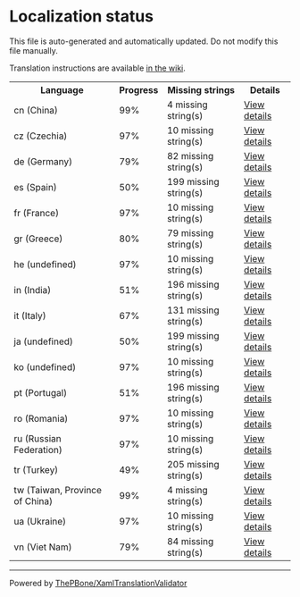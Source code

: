 # Localization status

This file is auto-generated and automatically updated. Do not modify this file manually.

Translation instructions are available [in the wiki](https://github.com/ThePBone/GalaxyBudsClient/wiki/3.-How-to-help-with-translations).

<table>
<tr><th>Language</th><th>Progress</th><th>Missing strings</th><th>Details</th></tr>
<tr><td>cn (China)</td><td>99%</td><td>4 missing string(s)</td><td><a href="cn.md">View details</a></td></tr>
<tr><td>cz (Czechia)</td><td>97%</td><td>10 missing string(s)</td><td><a href="cz.md">View details</a></td></tr>
<tr><td>de (Germany)</td><td>79%</td><td>82 missing string(s)</td><td><a href="de.md">View details</a></td></tr>
<tr><td>es (Spain)</td><td>50%</td><td>199 missing string(s)</td><td><a href="es.md">View details</a></td></tr>
<tr><td>fr (France)</td><td>97%</td><td>10 missing string(s)</td><td><a href="fr.md">View details</a></td></tr>
<tr><td>gr (Greece)</td><td>80%</td><td>79 missing string(s)</td><td><a href="gr.md">View details</a></td></tr>
<tr><td>he (undefined)</td><td>97%</td><td>10 missing string(s)</td><td><a href="he.md">View details</a></td></tr>
<tr><td>in (India)</td><td>51%</td><td>196 missing string(s)</td><td><a href="in.md">View details</a></td></tr>
<tr><td>it (Italy)</td><td>67%</td><td>131 missing string(s)</td><td><a href="it.md">View details</a></td></tr>
<tr><td>ja (undefined)</td><td>50%</td><td>199 missing string(s)</td><td><a href="ja.md">View details</a></td></tr>
<tr><td>ko (undefined)</td><td>97%</td><td>10 missing string(s)</td><td><a href="ko.md">View details</a></td></tr>
<tr><td>pt (Portugal)</td><td>51%</td><td>196 missing string(s)</td><td><a href="pt.md">View details</a></td></tr>
<tr><td>ro (Romania)</td><td>97%</td><td>10 missing string(s)</td><td><a href="ro.md">View details</a></td></tr>
<tr><td>ru (Russian Federation)</td><td>97%</td><td>10 missing string(s)</td><td><a href="ru.md">View details</a></td></tr>
<tr><td>tr (Turkey)</td><td>49%</td><td>205 missing string(s)</td><td><a href="tr.md">View details</a></td></tr>
<tr><td>tw (Taiwan, Province of China)</td><td>99%</td><td>4 missing string(s)</td><td><a href="tw.md">View details</a></td></tr>
<tr><td>ua (Ukraine)</td><td>97%</td><td>10 missing string(s)</td><td><a href="ua.md">View details</a></td></tr>
<tr><td>vn (Viet Nam)</td><td>79%</td><td>84 missing string(s)</td><td><a href="vn.md">View details</a></td></tr>

</table>

__________

Powered by [ThePBone/XamlTranslationValidator](https://github.com/ThePBone/XamlTranslationValidator)
